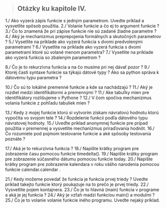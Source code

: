 >## Otázky ku kapitole IV.

1./ Ako vyzerá zápis funkcie s jedným parametrom. Uvedte príklad a vysvetlite spôsob použitia.
2./ Volanie funkcie a čo ej to argument funkcie ?
3./ Čo to znamená že pri zápise funkcie nie sú zadané žiadne parametre ?
4./ Aký je mechanizmus preprepojenia formálnych a skutočných parametrov ?
5./ Vysetlite na príklade ako vyzerá funkcia s dvomi predvolenými parametrami ?
6./ Vysetlite na príklade ako vyzerá funkcia s dvomi parametrami ktoré sú volané menom parametra?
7./ Vysetlite na príklade ako vyzerá funkcia so zbaleným parametrom ?

8./ Čo je to rekurzívna funkcia a na čo musíme pri nej dávať pozor ?
9./ Ktoréj časti syntaxe funkcie sa týkajú dátové typy ? Ako sa python správa k dátovému typu parametra ?

10./ Čo sú to lokálné premenné funkcie a kde sa nachádzajú ?
11./ Aký je rozdiel medzi identifikátormi a premennými ?
11./ Ake tabuľky mien pre identifikátory rozlišujeme v Pythone ?
12./ V čom spočíva mechanizmus volania funkcie z pohľadu tabuliek mien ?

13./ Kedy z mojej funkcie ktorú si vytvorím získam návratovú hodnotu ktorú vypočíta vo svojom tele ?
14./ Rozdelenie funkcii podľa dátového typu návratovej hodnoty.
15./ Uveďte príklad anonymnej funkcie pre prípad použitia v premennej a vysvetlite mechanizmus priraďovania hodnôt.
16./ Čo rozumiete pod pojmom testovanie funkcie a aké spôsoby testovania poznáte ?

17./ Aká je to rekurzívna funkcia ?
18./ Napíšte krátky program pre zobrazenie času pomocou funkcie timedelta().
19./ Napíšte krátky program pre zobrazenie súčasného dátumu pomocou funkcie today. 
20./ Napíšte krátky program pre zobrazenie kalendara v roku vášho narodenia pomocou funkcie calendar.calendar .

21./ Kedy možeme povedať že funkcia je funkcia prvej triedy ? Uvedte príklad takejto funkcie ktorý poukazuje na to prečo je prvej triedy.
22./ Vysvetlite pojem kontajnera.
23./ Čo je to hlavná (main) funkcia v programe a aká je jej funkcia ?
24./ Aký je vzťah madzi funkciou main() a modulmi ?
25./ Čo je to volanie volanie funkcie iného programu. Uvedte nejaký príklad.